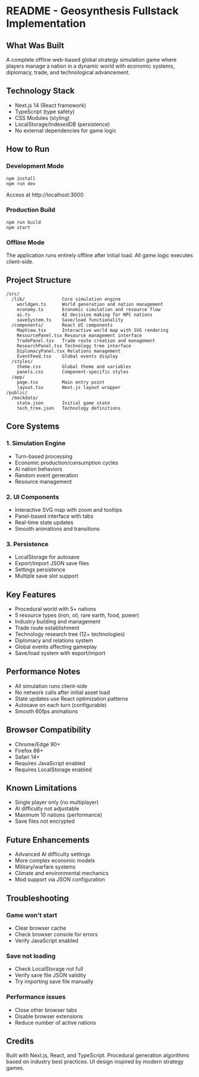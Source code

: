# README - Geosynthesis Fullstack Implementation

## What Was Built

A complete offline web-based global strategy simulation game where players manage a nation in a dynamic world with economic systems, diplomacy, trade, and technological advancement.

## Technology Stack

- Next.js 14 (React framework)
- TypeScript (type safety)
- CSS Modules (styling)
- LocalStorage/IndexedDB (persistence)
- No external dependencies for game logic

## How to Run

### Development Mode
```
npm install
npm run dev
```
Access at http://localhost:3000

### Production Build
```
npm run build
npm start
```

### Offline Mode
The application runs entirely offline after initial load. All game logic executes client-side.

## Project Structure

```
/src/
  /lib/              Core simulation engine
    worldgen.ts      World generation and nation management
    economy.ts       Economic simulation and resource flow
    ai.ts            AI decision making for NPC nations
    saveSystem.ts    Save/load functionality
  /components/       React UI components
    MapView.tsx      Interactive world map with SVG rendering
    ResourcePanel.tsx Resource management interface
    TradePanel.tsx   Trade route creation and management
    ResearchPanel.tsx Technology tree interface
    DiplomacyPanel.tsx Relations management
    EventFeed.tsx    Global events display
  /styles/
    theme.css        Global theme and variables
    panels.css       Component-specific styles
  /app/
    page.tsx         Main entry point
    layout.tsx       Next.js layout wrapper
/public/
  /mockdata/
    state.json       Initial game state
    tech_tree.json   Technology definitions
```

## Core Systems

### 1. Simulation Engine
- Turn-based processing
- Economic production/consumption cycles
- AI nation behaviors
- Random event generation
- Resource management

### 2. UI Components
- Interactive SVG map with zoom and tooltips
- Panel-based interface with tabs
- Real-time state updates
- Smooth animations and transitions

### 3. Persistence
- LocalStorage for autosave
- Export/import JSON save files
- Settings persistence
- Multiple save slot support

## Key Features

- Procedural world with 5+ nations
- 5 resource types (iron, oil, rare earth, food, power)
- Industry building and management
- Trade route establishment
- Technology research tree (12+ technologies)
- Diplomacy and relations system
- Global events affecting gameplay
- Save/load system with export/import

## Performance Notes

- All simulation runs client-side
- No network calls after initial asset load
- State updates use React optimization patterns
- Autosave on each turn (configurable)
- Smooth 60fps animations

## Browser Compatibility

- Chrome/Edge 90+
- Firefox 88+
- Safari 14+
- Requires JavaScript enabled
- Requires LocalStorage enabled

## Known Limitations

- Single player only (no multiplayer)
- AI difficulty not adjustable
- Maximum 10 nations (performance)
- Save files not encrypted

## Future Enhancements

- Advanced AI difficulty settings
- More complex economic models
- Military/warfare systems
- Climate and environmental mechanics
- Mod support via JSON configuration

## Troubleshooting

### Game won't start
- Clear browser cache
- Check browser console for errors
- Verify JavaScript enabled

### Save not loading
- Check LocalStorage not full
- Verify save file JSON validity
- Try importing save file manually

### Performance issues
- Close other browser tabs
- Disable browser extensions
- Reduce number of active nations

## Credits

Built with Next.js, React, and TypeScript.
Procedural generation algorithms based on industry best practices.
UI design inspired by modern strategy games.
